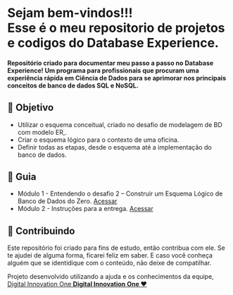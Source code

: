 

<h1> Sejam bem-vindos!!! </br>
 Esse é o meu repositorio de projetos e codigos do Database Experience. </h1>

<h4> Repositório criado para documentar meu passo a passo no Database Experience! Um programa para profissionais que procuram uma experiência rápida em Ciência de Dados para se aprimorar nos principais conceitos de banco de dados SQL e NoSQL. </h4>


<h2 dir="auto"> 🎯 Objetivo </h2>
<ul dir="auto">
 <li> Utilizar o esquema conceitual, criado no desafio de modelagem de BD com modelo ER,. </li>
 <li> Criar o esquema lógico para o contexto de uma oficina. </li>
 <li> Definir todas as etapas, desde o esquema até a implementação do banco de dados. </li>
</ul>

<h2 dir="auto"> 🚦 Guia </h2>
<ul dir="auto">
 <li> Módulo 1 - Entendendo o desafio 2 – Construir um Esquema Lógico de Banco de Dados do Zero. <a href="https://"> Acessar </a></li>
 <li> Módulo 2 - Instruções para a entrega. <a href="https://"> Acessar </a></li>

</ul>


<h2 dir="auto"> 🤝 Contribuindo </h2>
<p dir="auto">
 Este repositório foi criado para fins de estudo, então contribua com ele. Se te ajudei de alguma forma, ficarei feliz em
saber. E caso você conheça alguém que se identidique com o conteúdo, não deixe de compatilhar.
</p>

<p dir="auto"> 
 Projeto desenvolvido utilizando a ajuda e os conhecimentos da equipe, 
 <a href=" https://www.dio.me/ "> Digital Innovation One <a href=" https://www.dio.me/"> 
 <strong>  Digital Innovation One ❤️ </strong> </a>
</p>
